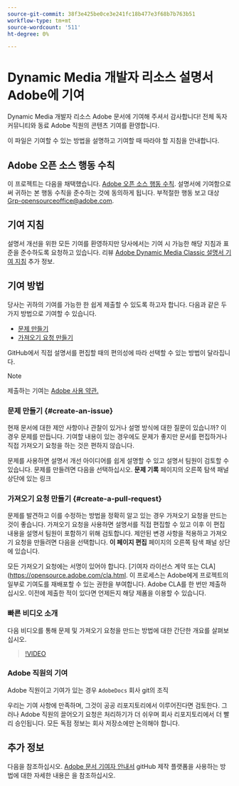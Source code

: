```yaml
---
source-git-commit: 38f3e425be0ce3e241fc18b477e3f68b7b763b51
workflow-type: tm+mt
source-wordcount: '511'
ht-degree: 0%

---
```

# Dynamic Media 개발자 리소스 설명서 Adobe에 기여

Dynamic Media 개발자 리소스 Adobe 문서에 기여해 주셔서 감사합니다! 전체 독자 커뮤니티와 동료 Adobe 직원의 콘텐츠 기여를 환영합니다.

이 파일은 기여할 수 있는 방법을 설명하고 기여할 때 따라야 할 지침을 안내합니다.

## Adobe 오픈 소스 행동 수칙

이 프로젝트는 다음을 채택했습니다. [Adobe 오픈 소스 행동 수칙](code-of-conduct.md). 설명서에 기여함으로써 귀하는 본 행동 수칙을 준수하는 것에 동의하게 됩니다. 부적절한 행동 보고 대상 [Grp-opensourceoffice@adobe.com](mailto:Grp-opensourceoffice@adobe.com).

## 기여 지침

설명서 개선을 위한 모든 기여를 환영하지만 당사에서는 기여 시 가능한 해당 지침과 표준을 준수하도록 요청하고 있습니다. 리뷰 [Adobe Dynamic Media Classic 설명서 기여 지침](guidelines.md) 추가 정보.

## 기여 방법

당사는 귀하의 기여를 가능한 한 쉽게 제출할 수 있도록 하고자 합니다. 다음과 같은 두 가지 방법으로 기여할 수 있습니다.

* [문제 만들기](#create-an-issue)
* [가져오기 요청 만들기](#create-a-pull-request)

GitHub에서 직접 설명서를 편집할 때의 편의성에 따라 선택할 수 있는 방법이 달라집니다.

>[!NOTE]
>
>제출하는 기여는 [Adobe 사용 약관.](https://www.adobe.com/legal/terms.html)

### 문제 만들기 {#create-an-issue}

현재 문서에 대한 제안 사항이나 관찰이 있거나 설명 방식에 대한 질문이 있습니까? 이 경우 문제를 만듭니다. 기여할 내용이 있는 경우에도 문제가 좋지만 문서를 편집하거나 직접 가져오기 요청을 하는 것은 편하지 않습니다.

문제를 사용하면 설명서 개선 아이디어를 쉽게 설명할 수 있고 설명서 팀원이 검토할 수 있습니다. 문제를 만들려면 다음을 선택하십시오. **문제 기록** 페이지의 오른쪽 탐색 패널 상단에 있는 링크

### 가져오기 요청 만들기 {#create-a-pull-request}

문제를 발견하고 이를 수정하는 방법을 정확히 알고 있는 경우 가져오기 요청을 만드는 것이 좋습니다. 가져오기 요청을 사용하면 설명서를 직접 편집할 수 있고 이후 이 편집 내용을 설명서 팀원이 포함하기 위해 검토합니다. 제안된 변경 사항을 적용하고 가져오기 요청을 만들려면 다음을 선택합니다. **이 페이지 편집** 페이지의 오른쪽 탐색 패널 상단에 있습니다.

모든 가져오기 요청에는 서명이 있어야 합니다. [기여자 라이선스 계약 또는 CLA](https://opensource.adobe.com/cla.html. 이 프로세스는 Adobe에게 프로젝트의 일부로 기여도를 재배포할 수 있는 권한을 부여합니다. Adobe CLA를 한 번만 제출하십시오. 이전에 제출한 적이 있다면 언제든지 해당 제품을 이용할 수 있습니다.

### 빠른 비디오 소개

다음 비디오를 통해 문제 및 가져오기 요청을 만드는 방법에 대한 간단한 개요를 살펴보십시오.

>[!VIDEO](https://video.tv.adobe.com/v/27069)

### Adobe 직원의 기여

Adobe 직원이고 기여가 있는 경우 `AdobeDocs` 회사 git의 조직

우리는 기여 사항에 만족하며, 그것이 공공 리포지토리에서 이루어진다면 검토한다. 그러나 Adobe 직원의 끌어오기 요청은 처리하기가 더 쉬우며 회사 리포지토리에서 더 빨리 승인됩니다. 모든 독점 정보는 회사 저장소에만 논의해야 합니다.

## 추가 정보

다음을 참조하십시오. [Adobe 문서 기여자 안내서](https://experienceleague.adobe.com/docs/contributor/contributor-guide/introduction.html) gitHub 제작 플랫폼을 사용하는 방법에 대한 자세한 내용은 을 참조하십시오.
